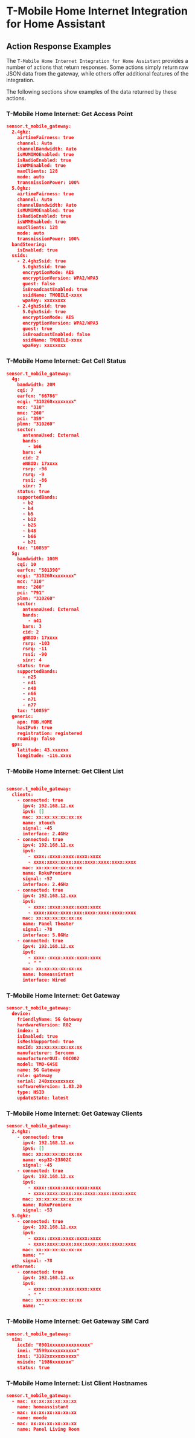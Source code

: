 # T-Mobile Home Internet Integration for Home Assistant

## Action Response Examples

The `T-Mobile Home Internet Integration for Home Assistant` provides a number of actions that return responses.
Some actions simply return raw JSON data from the gateway, while others offer additional features of the integration.

The following sections show examples of the data returned by these actions.

### T-Mobile Home Internet: Get Access Point

```JSON
sensor.t_mobile_gateway:
  2.4ghz:
    airtimeFairness: true
    channel: Auto
    channelBandwidth: Auto
    isMUMIMOEnabled: true
    isRadioEnabled: true
    isWMMEnabled: true
    maxClients: 128
    mode: auto
    transmissionPower: 100%
  5.0ghz:
    airtimeFairness: true
    channel: Auto
    channelBandwidth: Auto
    isMUMIMOEnabled: true
    isRadioEnabled: true
    isWMMEnabled: true
    maxClients: 128
    mode: auto
    transmissionPower: 100%
  bandSteering:
    isEnabled: true
  ssids:
    - 2.4ghzSsid: true
      5.0ghzSsid: true
      encryptionMode: AES
      encryptionVersion: WPA2/WPA3
      guest: false
      isBroadcastEnabled: true
      ssidName: TMOBILE-xxxx
      wpaKey: xxxxxxxx
    - 2.4ghzSsid: true
      5.0ghzSsid: true
      encryptionMode: AES
      encryptionVersion: WPA2/WPA3
      guest: true
      isBroadcastEnabled: false
      ssidName: TMOBILE-xxxx
      wpaKey: xxxxxxxx
```

### T-Mobile Home Internet: Get Cell Status

```JSON
sensor.t_mobile_gateway:
  4g:
    bandwidth: 20M
    cqi: 7
    earfcn: "66786"
    ecgi: "310260xxxxxxxx"
    mcc: "310"
    mnc: "260"
    pci: "359"
    plmn: "310260"
    sector:
      antennaUsed: External
      bands:
        - b66
      bars: 4
      cid: 2
      eNBID: 17xxxx
      rsrp: -96
      rsrq: -9
      rssi: -86
      sinr: 7
    status: true
    supportedBands:
      - b2
      - b4
      - b5
      - b12
      - b25
      - b48
      - b66
      - b71
    tac: "10859"
  5g:
    bandwidth: 100M
    cqi: 10
    earfcn: "501390"
    ecgi: "310260xxxxxxxx"
    mcc: "310"
    mnc: "260"
    pci: "791"
    plmn: "310260"
    sector:
      antennaUsed: External
      bands:
        - n41
      bars: 3
      cid: 2
      gNBID: 17xxxx
      rsrp: -103
      rsrq: -11
      rssi: -90
      sinr: 4
    status: true
    supportedBands:
      - n25
      - n41
      - n48
      - n66
      - n71
      - n77
    tac: "10859"
  generic:
    apn: FBB.HOME
    hasIPv6: true
    registration: registered
    roaming: false
  gps:
    latitude: 43.xxxxxx
    longitude: -116.xxxx
```

### T-Mobile Home Internet: Get Client List

```JSON

sensor.t_mobile_gateway:
  clients:
    - connected: true
      ipv4: 192.168.12.xx
      ipv6: []
      mac: xx:xx:xx:xx:xx:xx
      name: xtouch
      signal: -45
      interface: 2.4GHz
    - connected: true
      ipv4: 192.168.12.xx
      ipv6:
        - xxxx::xxxx:xxxx:xxxx:xxxx
        - xxxx:xxxx:xxxx:xxx:xxxx:xxxx:xxxx:xxxx
      mac: xx:xx:xx:xx:xx:xx
      name: RokuPremiere
      signal: -57
      interface: 2.4GHz
    - connected: true
      ipv4: 192.168.12.xxx
      ipv6:
        - xxxx::xxxx:xxxx:xxxx:xxxx
        - xxxx:xxxx:xxxx:xxx:xxxx:xxxx:xxxx:xxxx
      mac: xx:xx:xx:xx:xx:xx
      name: Panel Theater
      signal: -78
      interface: 5.0GHz
    - connected: true
      ipv4: 192.168.12.xx
      ipv6:
        - xxxx::xxxx:xxxx:xxxx:xxxx
        - " "
      mac: xx:xx:xx:xx:xx:xx
      name: homeassistant
      interface: Wired
 ```

### T-Mobile Home Internet: Get Gateway

```JSON
sensor.t_mobile_gateway:
  device:
    friendlyName: 5G Gateway
    hardwareVersion: R02
    index: 1
    isEnabled: true
    isMeshSupported: true
    macId: xx:xx:xx:xx:xx:xx
    manufacturer: Sercomm
    manufacturerOUI: 00C002
    model: TMO-G4SE
    name: 5G Gateway
    role: gateway
    serial: 240xxxxxxxxxx
    softwareVersion: 1.03.20
    type: HSID
    updateState: latest
```

### T-Mobile Home Internet: Get Gateway Clients

```JSON
sensor.t_mobile_gateway:
  2.4ghz:
    - connected: true
      ipv4: 192.168.12.xx
      ipv6: []
      mac: xx:xx:xx:xx:xx:xx
      name: esp32-23802C
      signal: -45
    - connected: true
      ipv4: 192.168.12.xx
      ipv6:
        - xxxx::xxxx:xxxx:xxxx:xxxx
        - xxxx:xxxx:xxxx:xxx:xxxx:xxxx:xxxx:xxxx
      mac: xx:xx:xx:xx:xx:xx
      name: RokuPremiere
      signal: -53
  5.0ghz:
    - connected: true
      ipv4: 192.168.12.xxx
      ipv6:
        - xxxx::xxxx:xxxx:xxxx:xxxx
        - xxxx:xxxx:xxxx:xxx:xxxx:xxxx:xxxx:xxxx
      mac: xx:xx:xx:xx:xx:xx
      name: ""
      signal: -78
  ethernet:
    - connected: true
      ipv4: 192.168.12.xx
      ipv6:
        - xxxx::xxxx:xxxx:xxxx:xxxx
        - " "
      mac: xx:xx:xx:xx:xx:xx
      name: ""
```

### T-Mobile Home Internet: Get Gateway SIM Card

```JSON
sensor.t_mobile_gateway:
  sim:
    iccId: "8901xxxxxxxxxxxxxxx"
    imei: "3599xxxxxxxxxxx"
    imsi: "3102xxxxxxxxxxx"
    msisdn: "1986xxxxxxx"
    status: true
```

### T-Mobile Home Internet: List Client Hostnames

```JSON
sensor.t_mobile_gateway:
  - mac: xx:xx:xx:xx:xx:xx
    name: homeassistant
  - mac: xx:xx:xx:xx:xx:xx
    name: moode
  - mac: xx:xx:xx:xx:xx:xx
    name: Panel Living Room
```

### 
